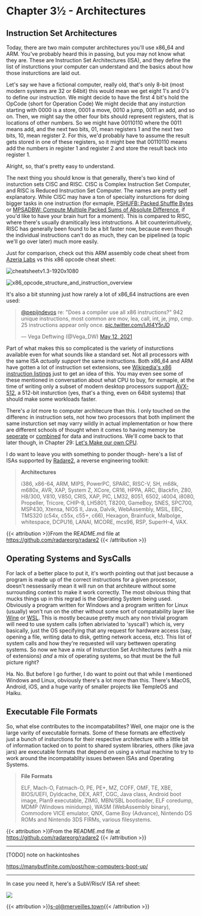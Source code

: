 # Chapter 3½ - Architectures

## Instruction Set Architectures

Today, there are two main computer architectures you'll use x86_64 and ARM. You've probably heard this in passing, but you may not know what they are. These are Instruction Set Architectures (ISA), and they define the list of insturctions your computer can understand and the basics about how those insturctions are laid out.

Let's say we have a fictional computer, really old, that's only 8-bit (most modern systems are 32 or 64bit) this would mean we get eight 1's and 0's to define our instruction. We might decide to have the first 4 bit's hold the OpCode (short for Operation Code) We might decide that any insturction starting with 0000 is a store, 0001 a move, 0010 a jump, 0011 an add, and so on. Then, we might say the other four bits should represent registers, that is locations of other numbers. So we might have 00110110 where the 0011 means add, and the next two bits, 01, mean registers 1 and the next two bits,  10, mean register 2. For this, we'd probably have to assume the result gets stored in one of these registers, so it might bee that 00110110 means add the numbers in register 1 and register 2 and store the result back into register 1.

Alright, so, that's pretty easy to understand.

The next thing you should know is that generally, there's two kind of insturction sets CISC and RISC. CISC is Complex Instruction Set Computer, and RISC is Reduced Instruction Set Computer. The names are pretty self explanatory. While CISC may have a ton of specialty insturctions for doing bigger tasks in one instruction (for exmaple, [PSHUFB: Packed Shuffle Bytes](https://www.felixcloutier.com/x86/pshufb) or [MPSADBW: Compute Multiple Packed Sums of Absolute Difference](https://www.felixcloutier.com/x86/mpsadbw), if you'd like to have your brain hurt for a moment). This is compared to RISC, where there's usually dramitically less intstructions. A bit counterintuitively, RISC has generally been found to be a bit faster now, because even though the individual instructions can't do as much, they can be pipelined (a topic we'll go over later) much more easily.

Just for comparison, check out this ARM assembly code cheat sheet from [Azeria Labs](https://azeria-labs.com/assembly-basics-cheatsheet/) vs this x86 opcode cheat sheet:

![cheatsheetv1.3-1920x1080](/cheatsheetv1.3-1920x1080.png)

![x86_opcode_structure_and_instruction_overview](/x86_opcode_structure_and_instruction_overview.png)

It's also a bit stunning just how rarely a lot of x86_64 instructions are even used:

<blockquote class="twitter-tweet"><p lang="en" dir="ltr"><a href="https://twitter.com/pepijndevos?ref_src=twsrc%5Etfw">@pepijndevos</a> re: &quot;Does a compiler use all x86 instructions?&quot; 942 unique instructions, most common are mov, lea, call, int, je, jmp, cmp. 25 instructions appear only once. <a href="https://t.co/IJtI4Y5rJD">pic.twitter.com/IJtI4Y5rJD</a></p>&mdash; Vega Deftwing (@Vega_DW) <a href="https://twitter.com/Vega_DW/status/1392329312683057154?ref_src=twsrc%5Etfw">May 12, 2021</a></blockquote> <script async src="https://platform.twitter.com/widgets.js" charset="utf-8"></script>

Part of what makes this so complicated is the variety of insturctions available even for what sounds like a standard set. Not all processors with the same ISA *actually support* the same instructions. Both x86_64 and ARM have gotten a lot of instruction set extensions, see [Wikipedia's x86 instruction listings](https://en.wikipedia.org/wiki/X86_instruction_listings#Added_in_specific_processors) just to get an idea of this. You may even see some of these mentioned in conversation about what CPU to buy, for exmaple, at the time of writing only a subset of modern desktop processors support [AVX-512](https://en.wikipedia.org/wiki/AVX-512), a 512-bit insturction (yes, that's a thing, even on 64bit systems) that should make some workloads faster.

There's *a lot* more to computer architecure than this. I only touched on the differenc in instruction sets, not how two processors that both impliment the same insturction set may varry wildly in actual implementation or how there are different schools of thought when it comes to having memory be [seperate](https://en.wikipedia.org/wiki/Harvard_architecture) or [combined](https://en.wikipedia.org/wiki/Von_Neumann_architecture) for data and instructions. We'll come back to that later though, in Chapter 29: <a href="/engineering/deeper/comparch/">Let's Make our own CPU</a>.

I do want to leave you with something to ponder though- here's a list of ISAs supported by [Radare2](https://github.com/radareorg/radare2), a reverse engineering toolkit:

> **Architectures**
>
> i386, x86-64, ARM, MIPS, PowerPC, SPARC, RISC-V, SH, m68k, m680x, AVR, XAP, System Z, XCore, CR16, HPPA, ARC, Blackfin, Z80, H8/300, V810, V850, CRIS, XAP, PIC, LM32, 8051, 6502, i4004, i8080, Propeller, Tricore, CHIP-8, LH5801, T8200, GameBoy, SNES, SPC700, MSP430, Xtensa, NIOS II, Java, Dalvik, WebAssembly, MSIL, EBC, TMS320 (c54x, c55x, c55+, c66), Hexagon, Brainfuck, Malbolge, whitespace, DCPU16, LANAI, MCORE, mcs96, RSP, SuperH-4, VAX.

{{< attribution >}}From the README.md file at https://github.com/radareorg/radare2 {{< /attribution >}}

## Operating Systems and SysCalls

For lack of a better place to put it, it's worth pointing out that just because a program is made up of the correct instructions for a given processor, doesn't nessessarily mean it will run on that architeure without some surrounding context to make it work correctly. The most obvious thing that mucks things up in this regrad is the Operating System being used. Obviously a program written for Windows and a program written for Linux (usually) won't run on the other without some sort of compatability layer like [Wine](https://www.winehq.org) or [WSL](https://docs.microsoft.com/en-us/windows/wsl/install-win10). This is mostly because pretty much any non trivial program will need to use system calls (often abriviated to 'syscall') which is, very basically, just the OS specifying that any request for hardware access (say, opening a file, writing data to disk, getting network access, etc). This list of system calls and how they're requested will vary bettewen operating systems. So now we have a mix of Insturction Set Architectures (with a mix of extensions) *and* a mix of operating systems, so that must be the full picture right?

Ha. No. But before I go further, I do want to point out that while I mentioned Windows and Linux, obviously there's a lot more than this. There's MacOS, Android, iOS, and a huge varity of smaller projects like TempleOS and Haiku.

## Executable File Formats

So, what else contributes to the incompatabilites? Well, one major one is the large varity of executable formats. Some of these formats are effectively just a bunch of insturctions for their respective architecture with a little bit of information tacked on to point to shared system libraries, others (like java jars) are executable formats that depend on using a virtual machine to try to work around the incompatablity issues between ISAs and Operating Systems.

> **File Formats**
>
> ELF, Mach-O, Fatmach-O, PE, PE+, MZ, COFF, OMF, TE, XBE, BIOS/UEFI, Dyldcache, DEX, ART, CGC, Java class, Android boot image, Plan9 executable, ZIMG, MBN/SBL bootloader, ELF coredump, MDMP (Windows minidump), WASM (WebAssembly binary), Commodore VICE emulator, QNX, Game Boy (Advance), Nintendo DS ROMs and Nintendo 3DS FIRMs, various filesystems.

{{< attribution >}}From the README.md file at https://github.com/radareorg/radare2 {{< /attribution >}}

---

[TODO] note on hackintoshes

https://manybutfinite.com/post/how-computers-boot-up/





---

In case you need it, here's a SubV/RiscV ISA ref sheet:

![](/risc.png)

{{< attribution >}}[s-ol@merveilles.town](https://merveilles.town/@s_ol/106578158809590397){{< /attribution >}}
